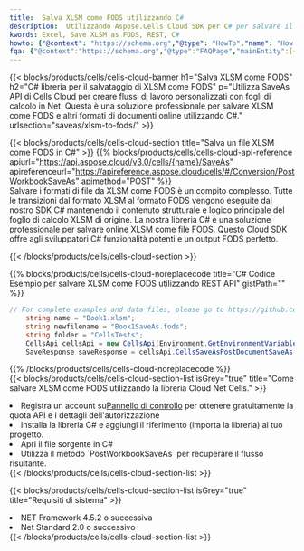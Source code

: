```yaml
---
title:  Salva XLSM come FODS utilizzando C#
description:  Utilizzando Aspose.Cells Cloud SDK per C# per salvare il file in formato XLSM come file in formato FODS.
kwords: Excel, Save XLSM as FODS, REST, C#
howto: {"@context": "https://schema.org","@type": "HowTo","name": "How to save XLSM as FODS using the Cells Cloud Net library.","description": "How to save XLSM as FODS using the Cells Cloud Net library.","image": {"@type": "ImageObject"},"url": "/net/saveas/xlsm-to-fods/","step": [{ "@type": "HowToStep","name": "How to save XLSM as FODS using the Cells Cloud Net library. step 1", "image": {"@type": "ImageObject",},"url": "/net/saveas/xlsm-to-fods/","text": "Register an account at <a href='https://dashboard.aspose.cloud/'>Dashboard</a> to get free API quota & authorization details",},{ "@type": "HowToStep","name": "How to save XLSM as FODS using the Cells Cloud Net library. step 1", "image": {"@type": "ImageObject",},"url": "/net/saveas/xlsm-to-fods/","text": "Install C# library and add the reference (import the library) to your project.",},{ "@type": "HowToStep","name": "How to save XLSM as FODS using the Cells Cloud Net library. step 1", "image": {"@type": "ImageObject",},"url": "/net/saveas/xlsm-to-fods/","text": "Open the source file in C#",},{ "@type": "HowToStep","name": "How to save XLSM as FODS using the Cells Cloud Net library. step 1", "image": {"@type": "ImageObject",},"url": "/net/saveas/xlsm-to-fods/","text": "Use the `PostWorkbookSaveAs` method to retrieve the resulting stream.",}, ],"supply": {"@type": "HowToSupply","name": "document"},"tool": [{"@type": "HowToTool","name": "Visual Studio, Visual Studio Code, Rider"},{"@type": "HowToTool","name": "Aspose Cells"}],"totalTime": "PT6M"}
fqa: {"@context":"https://schema.org","@type":"FAQPage","mainEntity":[{"@type":"Question","name":"Why save file as other formats file in C# using REST API?","acceptedAnswer":{"@type":"Answer","text":"Documents are encoded in many ways, and some files may be incompatible with the software you use. To open and read such files, just save them as appropriate file formats.<br/><ol><li>Install .NET SDK and add the reference (import the library) to your project.</li><li>Open the source file in C# using REST API.</li><li>Call the PostWorkbookSaveAsRequest() method, passing an output filename with required extension.</li><li>Get the result of save as a separate file.</li></ol>"}},{"@type":"Question","name":"What file formats can I save as with your C# library?","acceptedAnswer":{"@type":"Answer","text":"We support a variety of file formats for conversion using .NET library, including XLSX, Excel, xls , PDF, CSV, HTML, Markdown, XML, PNG, JPG, TIFF, Json, TXT and many more."}},{"@type":"Question","name":"What is the maximum allowed file size for conversion using this .NET library?","acceptedAnswer":{"@type":"Answer","text":"There are no file size limits for format conversions using .NET library."}}]}
---
```

{{< blocks/products/cells/cells-cloud-banner h1="Salva XLSM come FODS" h2="C# libreria per il salvataggio di XLSM come FODS" p="Utilizza SaveAs API di Cells Cloud per creare flussi di lavoro personalizzati con fogli di calcolo in Net. Questa è una soluzione professionale per salvare XLSM come FODS e altri formati di documenti online utilizzando C#." urlsection="saveas/xlsm-to-fods/" >}}

{{< blocks/products/cells/cells-cloud-section title="Salva un file XLSM come FODS in C#" >}}
{{% blocks/products/cells/cells-cloud-api-reference apiurl="https://api.aspose.cloud/v3.0/cells/{name}/SaveAs" apireferenceurl="https://apireference.aspose.cloud/cells/#/Conversion/PostWorkbookSaveAs" apimethod="POST" %}}
<br/>
Salvare i formati di file da XLSM come FODS è un compito complesso. Tutte le transizioni dal formato XLSM al formato FODS vengono eseguite dal nostro SDK C# mantenendo il contenuto strutturale e logico principale del foglio di calcolo XLSM di origine. La nostra libreria C# è una soluzione professionale per salvare online XLSM come file FODS. Questo Cloud SDK offre agli sviluppatori C# funzionalità potenti e un output FODS perfetto.

{{< /blocks/products/cells/cells-cloud-section >}}

{{% blocks/products/cells/cells-cloud-noreplacecode title="C# Codice Esempio per salvare XLSM come FODS utilizzando REST API" gistPath="" %}}
  
```cs
// For complete examples and data files, please go to https://github.com/aspose-cells-cloud/aspose-cells-cloud-dotnet/
    string name = "Book1.xlsm";
    string newfilename = "Book1SaveAs.fods";
    string folder = "CellsTests";
    CellsApi cellsApi = new CellsApi(Environment.GetEnvironmentVariable("ProductClientId"), Environment.GetEnvironmentVariable("ProductClientSecret"));
    SaveResponse saveResponse = cellsApi.CellsSaveAsPostDocumentSaveAs(name, null, newfilename, null,null,folder);
```
  
{{% /blocks/products/cells/cells-cloud-noreplacecode %}}
<br/>
{{< blocks/products/cells/cells-cloud-section-list isGrey="true" title="Come salvare XLSM come FODS utilizzando la libreria Cloud Net Cells." >}}
<li> Registra un account su<a href="https://dashboard.aspose.cloud/">Pannello di controllo</a> per ottenere gratuitamente la quota API e i dettagli dell'autorizzazione</li>
<li>Installa la libreria C# e aggiungi il riferimento (importa la libreria) al tuo progetto.</li>
<li>Apri il file sorgente in C#</li>
<li>Utilizza il metodo `PostWorkbookSaveAs` per recuperare il flusso risultante.</li>
{{< /blocks/products/cells/cells-cloud-section-list >}}

{{< blocks/products/cells/cells-cloud-section-list isGrey="true" title="Requisiti di sistema" >}}
<li>NET Framework 4.5.2 o successiva</li>
<li>Net Standard 2.0 o successivo</li>
{{< /blocks/products/cells/cells-cloud-section-list >}}
